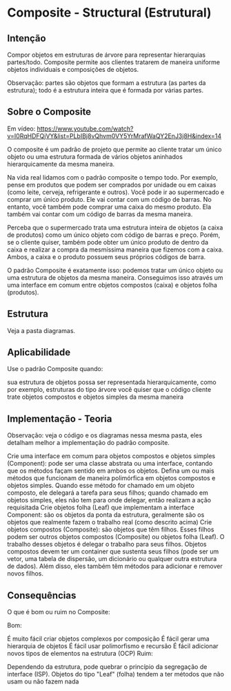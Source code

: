 # Composite - Structural (Estrutural)

## Intenção

Compor objetos em estruturas de árvore para representar hierarquias partes/todo. Composite permite aos clientes tratarem de maneira uniforme objetos individuais e composições de objetos.

Observação: partes são objetos que formam a estrutura (as partes da estrutura); todo é a estrutura inteira que é formada por várias partes.

## Sobre o Composite
Em vídeo: https://www.youtube.com/watch?v=I0RqHDFQjVY&list=PLbIBj8vQhvm0VY5YrMrafWaQY2EnJ3j8H&index=14

O composite é um padrão de projeto que permite ao cliente tratar um único objeto ou uma estrutura formada de vários objetos aninhados hierarquicamente da mesma maneira.

Na vida real lidamos com o padrão composite o tempo todo. Por exemplo, pense em produtos que podem ser comprados por unidade ou em caixas (como leite, cerveja, refrigerante e outros). Você pode ir ao supermercado e comprar um único produto. Ele vai contar com um código de barras. No entanto, você também pode comprar uma caixa do mesmo produto. Ela também vai contar com um código de barras da mesma maneira.

Perceba que o supermercado trata uma estrutura inteira de objetos (a caixa de produtos) como um único objeto com código de barras e preço. Porém, se o cliente quiser, também pode obter um único produto de dentro da caixa e realizar a compra da mesmíssima maneira que fizemos com a caixa. Ambos, a caixa e o produto possuem seus próprios códigos de barra.

O padrão Composite é exatamente isso: podemos tratar um único objeto ou uma estrutura de objetos da mesma maneira. Conseguimos isso através um uma interface em comum entre objetos compostos (caixa) e objetos folha (produtos).

## Estrutura

Veja a pasta diagramas.

## Aplicabilidade

Use o padrão Composite quando:

sua estrutura de objetos possa ser representada hierarquicamente, como por exemplo, estruturas do tipo árvore
você quiser que o código cliente trate objetos compostos e objetos simples da mesma maneira

## Implementação - Teoria

Observação: veja o código e os diagramas nessa mesma pasta, eles detalham melhor a implementação do padrão composite.

Crie uma interface em comum para objetos compostos e objetos simples (Component): pode ser uma classe abstrata ou uma interface, contando que os métodos façam sentido em ambos os objetos. Defina um ou mais métodos que funcionam de maneira polimórfica em objetos compostos e objetos simples. Quando esse método for chamado em um objeto composto, ele delegará a tarefa para seus filhos; quando chamado em objetos simples, eles não tem para onde delegar, então realizam a ação requisitada
Crie objetos folha (Leaf) que implementam a interface Component: são os objetos da ponta da estrutura, geralmente são os objetos que realmente fazem o trabalho real (como descrito acima)
Crie objetos compostos (Composite): são objetos que têm filhos. Esses filhos podem ser outros objetos compostos (Composite) ou objetos folha (Leaf). O trabalho desses objetos é delegar o trabalho para seus filhos. Objetos compostos devem ter um container que sustenta seus filhos (pode ser um vetor, uma tabela de dispersão, um dicionário ou qualquer outra estrutura de dados). Além disso, eles também têm métodos para adicionar e remover novos filhos.

## Consequências

O que é bom ou ruim no Composite:

Bom:

É muito fácil criar objetos complexos por composição
É fácil gerar uma hierarquia de objetos
É fácil usar polimorfismo e recursão
É fácil adicionar novos tipos de elementos na estrutura (OCP)
Ruim:

Dependendo da estrutura, pode quebrar o princípio da segregação de interface (ISP). Objetos do tipo "Leaf" (folha) tendem a ter métodos que não usam ou não fazem nada